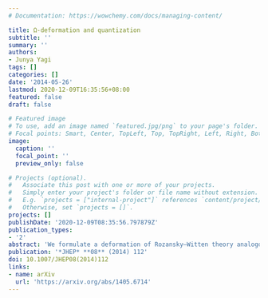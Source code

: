 ```yaml
---
# Documentation: https://wowchemy.com/docs/managing-content/

title: Ω-deformation and quantization
subtitle: ''
summary: ''
authors:
- Junya Yagi
tags: []
categories: []
date: '2014-05-26'
lastmod: 2020-12-09T16:35:56+08:00
featured: false
draft: false

# Featured image
# To use, add an image named `featured.jpg/png` to your page's folder.
# Focal points: Smart, Center, TopLeft, Top, TopRight, Left, Right, BottomLeft, Bottom, BottomRight.
image:
  caption: ''
  focal_point: ''
  preview_only: false

# Projects (optional).
#   Associate this post with one or more of your projects.
#   Simply enter your project's folder or file name without extension.
#   E.g. `projects = ["internal-project"]` references `content/project/deep-learning/index.md`.
#   Otherwise, set `projects = []`.
projects: []
publishDate: '2020-12-09T08:35:56.797879Z'
publication_types:
- '2'
abstract: 'We formulate a deformation of Rozansky–Witten theory analogous to the Ω-deformation. It is applicable when the target space $X$ is hyperkähler and the spacetime is of the form $\mathcal{R} \times \Sigma$, with $\Sigma$ being a Riemann surface. In the case that $\Sigma$ is a disk, the Ω-deformed Rozansky–Witten theory quantizes a symplectic submanifold of $X$, thereby providing a new perspective on quantization. As applications, we elucidate two phenomena in four-dimensional gauge theory from this point of view. One is a correspondence between the Ω-deformation and quantization of integrable systems. The other concerns supersymmetric loop operators and quantization of the algebra of holomorphic functions on a hyperkähler manifold'
publication: '*JHEP* **08** (2014) 112'
doi: 10.1007/JHEP08(2014)112
links:
- name: arXiv
  url: 'https://arxiv.org/abs/1405.6714'
---
```


